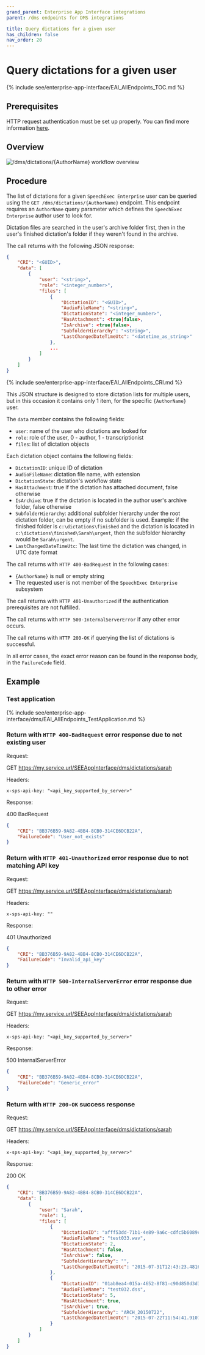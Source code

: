```yaml
---
grand_parent: Enterprise App Interface integrations
parent: /dms endpoints for DMS integrations

title: Query dictations for a given user
has_children: false
nav_order: 20
---
```


# Query dictations for a given user
{% include see/enterprise-app-interface/EAI_AllEndpoints_TOC.md %}

## Prerequisites

HTTP request authentication must be set up properly.
You can find more information [here](./10_DmsAuthentication.md).

## Overview

![/dms/dictations/{AuthorName} workflow overview](static/images/diagrams/EAI_DMS_GetDictationsForAuthor.png)

## Procedure

The list of dictations for a given `SpeechExec Enterprise` user can be queried using the `GET /dms/dictations/{AuthorName}` endpoint. This endpoint requires an `AuthorName` query parameter which defines the `SpeechExec Enterprise` author user to look for.

Dictation files are searched in the user's archive folder first, then in the user's finished dictation's folder if they weren't found in the archive.

The call returns with the following JSON response:

``` json	
{
    "CRI": "<GUID>",
    "data": [
        {
            "user": "<string>",
            "role": "<integer_number>",
            "files": [
                {
                    "DictationID": "<GUID>",
                    "AudioFileName": "<string>",
                    "DictationState": "<integer_number>",
                    "HasAttachment": <true|false>,
                    "IsArchive": <true|false>,
                    "SubfolderHierarchy": "<string>",
                    "LastChangedDateTimeUtc": "<datetime_as_string>"
                },
                ...
            ]
        }
    ]
}
```

{% include see/enterprise-app-interface/EAI_AllEndpoints_CRI.md %}

This JSON structure is designed to store dictation lists for multiple users, but in this occasion it contains only 1 item, for the specific `{AuthorName}` user.

The `data` member contains the following fields:
- `user`: name of the user who dictations are looked for
- `role`: role of the user, 0 - author, 1 - transcriptionist
- `files`: list of dictation objects

Each dictation object contains the following fields:
- `DictationID`: unique ID of dictation
- `AudioFileName`: dictation file name, with extension
- `DictationState`: dictation's workflow state
- `HasAttachment`: true if the dictation has attached document, false otherwise
- `IsArchive`: true if the dictation is located in the author user's archive folder, false otherwise
- `SubfolderHierarchy`: additional subfolder hierarchy under the root dictation folder, can be empty if no subfolder is used. Example: if the finished folder is `c:\dictations\finished` and the dictation is located in `c:\dictations\finished\Sarah\urgent`, then the subfolder hierarchy would be `Sarah\urgent`.
- `LastChangedDateTimeUtc`: The last time the dictation was changed, in UTC date format

The call returns with `HTTP 400-BadRequest` in the following cases:

- `{AuthorName}` is null or empty string
- The requested user is not member of the `SpeechExec Enterprise` subsystem

The call returns with `HTTP 401-Unauthorized` if the authentication prerequisites are not fulfilled.

The call returns with `HTTP 500-InternalServerError` if any other error occurs. 

The call returns with `HTTP 200-OK` if querying the list of dictations is successful.

In all error cases, the exact error reason can be found in the response body, in the `FailureCode` field.

## Example

### Test application
{% include see/enterprise-app-interface/dms/EAI_AllEndpoints_TestApplication.md %}

### Return with `HTTP 400-BadRequest` error response due to not existing user

Request:

GET https://my.service.url/SEEAppInterface/dms/dictations/sarah

Headers:
```
x-sps-api-key: "<api_key_supported_by_server>"
```

Response:

400 BadRequest
``` json
{
    "CRI": "BB376B59-9A82-4BB4-8CB0-314CE6DCB22A",
    "FailureCode": "User_not_exists"
}
```

### Return with `HTTP 401-Unauthorized` error response due to not matching API key

Request:

GET https://my.service.url/SEEAppInterface/dms/dictations/sarah

Headers:
```
x-sps-api-key: ""
```

Response:

401 Unauthorized
``` json
{
    "CRI": "BB376B59-9A82-4BB4-8CB0-314CE6DCB22A",
    "FailureCode": "Invalid_api_key"
}
```

### Return with `HTTP 500-InternalServerError` error response due to other error

Request:

GET https://my.service.url/SEEAppInterface/dms/dictations/sarah

Headers:
```
x-sps-api-key: "<api_key_supported_by_server>"
```

Response:

500 InternalServerError
``` json
{
    "CRI": "BB376B59-9A82-4BB4-8CB0-314CE6DCB22A",
    "FailureCode": "Generic_error"
}
```

### Return with `HTTP 200-OK` success response

Request:

GET https://my.service.url/SEEAppInterface/dms/dictations/sarah

Headers:
```
x-sps-api-key: "<api_key_supported_by_server>"
```

Response:

200 OK
``` json
{
    "CRI": "BB376B59-9A82-4BB4-8CB0-314CE6DCB22A",
    "data": [
        {
            "user": "Sarah",
            "role": 1,
            "files": [
                {
                    "DictationID": "afff53dd-71b1-4e89-9a6c-cdfc5b6089c5",
                    "AudioFileName": "test033.wav",
                    "DictationState": 2,
                    "HasAttachment": false,
                    "IsArchive": false,
                    "SubfolderHierarchy": "",
                    "LastChangedDateTimeUtc": "2015-07-31T12:43:23.4816829Z"
                },
                {
                    "DictationID": "01ab8ea4-015a-4652-8f81-c90d850d3d34",
                    "AudioFileName": "test032.dss",
                    "DictationState": 5,
                    "HasAttachment": true,
                    "IsArchive": true,
                    "SubfolderHierarchy": "ARCH_20150722",
                    "LastChangedDateTimeUtc": "2015-07-22T11:54:41.9107788Z"
                }
            ]
        }
    ]
}
```
